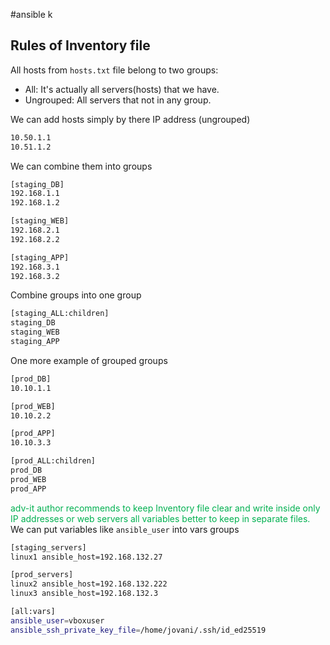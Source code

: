 #ansible k
## Rules of Inventory file

All hosts from `hosts.txt` file belong to two groups:
- All: It's actually all servers(hosts) that we have.
- Ungrouped: All servers that not in any group. 

We can add hosts simply by there IP address (ungrouped)
```bash
10.50.1.1
10.51.1.2
```

We can combine them into groups
```bash
[staging_DB]
192.168.1.1
192.168.1.2

[staging_WEB]
192.168.2.1
192.168.2.2

[staging_APP]
192.168.3.1
192.168.3.2
```

Combine groups into one group
```bash
[staging_ALL:children]
staging_DB
staging_WEB
staging_APP
```

One more example of grouped groups 
```bash
[prod_DB]
10.10.1.1

[prod_WEB]
10.10.2.2

[prod_APP]
10.10.3.3

[prod_ALL:children]
prod_DB
prod_WEB
prod_APP
```

<font color="#00b050">adv-it author recommends to keep Inventory file clear and write inside only IP addresses or web servers all variables better to keep in separate files.</font> 
We can put variables like `ansible_user` into vars groups
```bash
[staging_servers]
linux1 ansible_host=192.168.132.27

[prod_servers]
linux2 ansible_host=192.168.132.222
linux3 ansible_host=192.168.132.3

[all:vars]
ansible_user=vboxuser
ansible_ssh_private_key_file=/home/jovani/.ssh/id_ed25519
```

